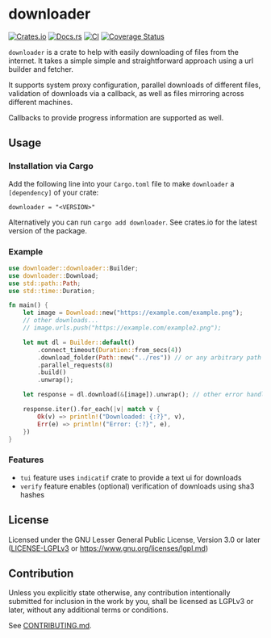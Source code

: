 # downloader

[![Crates.io](https://img.shields.io/crates/v/downloader.svg)](https://crates.io/crates/downloader)
[![Docs.rs](https://docs.rs/downloader/badge.svg)](https://docs.rs/downloader)
[![CI](https://github.com/hunger/downloader/workflows/Continuous%20Integration/badge.svg)](https://github.com/hunger/downloader/actions)
[![Coverage Status](https://coveralls.io/repos/github/hunger/downloader/badge.svg?branch=main)](https://coveralls.io/github/hunger/downloader?branch=main)

`downloader` is a crate to help with easily downloading of files from the
internet. It takes a simple simple and straightforward approach using a url
builder and fetcher.

It supports system proxy configuration, parallel downloads of different files,
validation of downloads via a callback, as well as files mirroring across different
machines.

Callbacks to provide progress information are supported as well.

## Usage

### Installation via Cargo

Add the following line into your `Cargo.toml` file to make `downloader` a
`[dependency]` of your crate:

`downloader = "<VERSION>"`

Alternatively you can run `cargo add downloader`. See crates.io for the latest
version of the package.

### Example

```rust
use downloader::downloader::Builder;
use downloader::Download;
use std::path::Path;
use std::time::Duration;

fn main() {
    let image = Download::new("https://example.com/example.png");
    // other downloads...
    // image.urls.push("https://example.com/example2.png");

    let mut dl = Builder::default()
        .connect_timeout(Duration::from_secs(4))
        .download_folder(Path::new("../res")) // or any arbitrary path
        .parallel_requests(8)
        .build()
        .unwrap();

    let response = dl.download(&[image]).unwrap(); // other error handling

    response.iter().for_each(|v| match v {
        Ok(v) => println!("Downloaded: {:?}", v),
        Err(e) => println!("Error: {:?}", e),
    })
}
```

### Features

- `tui` feature uses `indicatif` crate to provide a text ui for downloads
- `verify` feature enables (optional) verification of downloads using sha3 hashes

## License

Licensed under the GNU Lesser General Public License, Version 3.0 or later
([LICENSE-LGPLv3](LICENSE-LGPLv3.md) or <https://www.gnu.org/licenses/lgpl.md>)

## Contribution

Unless you explicitly state otherwise, any contribution intentionally submitted
for inclusion in the work by you, shall be licensed as LGPLv3 or later, without
any additional terms or conditions.

See [CONTRIBUTING.md](CONTRIBUTING.md).
